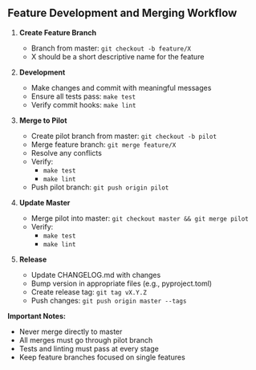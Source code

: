 ## Feature Development and Merging Workflow

1. **Create Feature Branch**
   - Branch from master: `git checkout -b feature/X`
   - X should be a short descriptive name for the feature

2. **Development**
   - Make changes and commit with meaningful messages
   - Ensure all tests pass: `make test`
   - Verify commit hooks: `make lint`

3. **Merge to Pilot**
   - Create pilot branch from master: `git checkout -b pilot`
   - Merge feature branch: `git merge feature/X`
   - Resolve any conflicts
   - Verify:
     - `make test`
     - `make lint`
   - Push pilot branch: `git push origin pilot`

4. **Update Master**
   - Merge pilot into master: `git checkout master && git merge pilot`
   - Verify:
     - `make test`
     - `make lint`

5. **Release**
   - Update CHANGELOG.md with changes
   - Bump version in appropriate files (e.g., pyproject.toml)
   - Create release tag: `git tag vX.Y.Z`
   - Push changes: `git push origin master --tags`

**Important Notes:**
- Never merge directly to master
- All merges must go through pilot branch
- Tests and linting must pass at every stage
- Keep feature branches focused on single features
